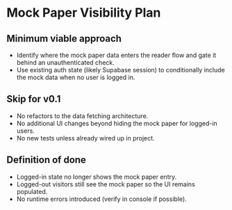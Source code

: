 # Mock Paper Visibility Plan

## Minimum viable approach
- Identify where the mock paper data enters the reader flow and gate it behind an unauthenticated check.
- Use existing auth state (likely Supabase session) to conditionally include the mock data when no user is logged in.

## Skip for v0.1
- No refactors to the data fetching architecture.
- No additional UI changes beyond hiding the mock paper for logged-in users.
- No new tests unless already wired up in project.

## Definition of done
- Logged-in state no longer shows the mock paper entry.
- Logged-out visitors still see the mock paper so the UI remains populated.
- No runtime errors introduced (verify in console if possible).
